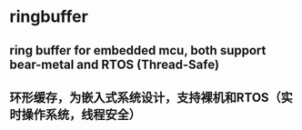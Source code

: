 # ringbuffer
## ring buffer for embedded mcu, both support bear-metal and RTOS (Thread-Safe)
## 环形缓存，为嵌入式系统设计，支持裸机和RTOS（实时操作系统，线程安全）
